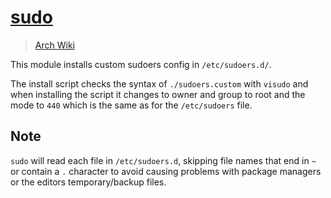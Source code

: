 # [sudo](https://www.sudo.ws/)

> [Arch Wiki](https://wiki.archlinux.org/index.php/sudo)

This module installs custom sudoers config in `/etc/sudoers.d/`.

The install script checks the syntax of `./sudoers.custom` with `visudo`
and when installing the script it changes to owner and group to root and
the mode to `440` which is the same as for the `/etc/sudoers` file.

## Note

`sudo` will read each file in `/etc/sudoers.d`, skipping file names that
end in `~` or contain a `.` character to avoid causing problems with
package managers or the editors temporary/backup files.
